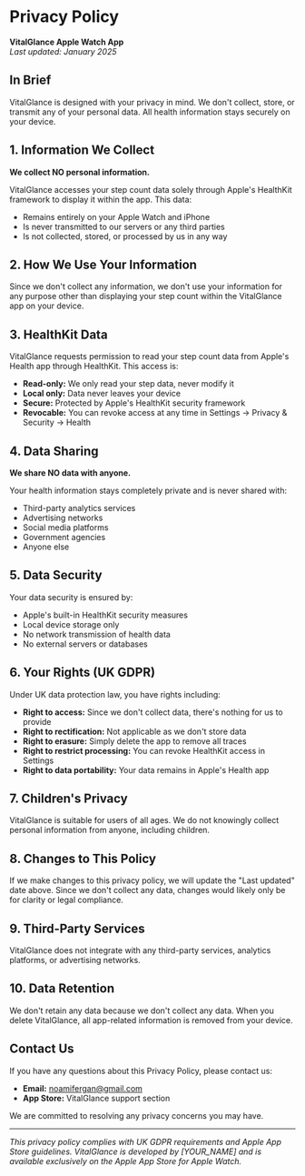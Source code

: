 # Privacy Policy

**VitalGlance Apple Watch App**  
*Last updated: January 2025*

## In Brief
VitalGlance is designed with your privacy in mind. We don't collect, store, or transmit any of your personal data. All health information stays securely on your device.

## 1. Information We Collect
**We collect NO personal information.**

VitalGlance accesses your step count data solely through Apple's HealthKit framework to display it within the app. This data:
- Remains entirely on your Apple Watch and iPhone
- Is never transmitted to our servers or any third parties
- Is not collected, stored, or processed by us in any way

## 2. How We Use Your Information
Since we don't collect any information, we don't use your information for any purpose other than displaying your step count within the VitalGlance app on your device.

## 3. HealthKit Data
VitalGlance requests permission to read your step count data from Apple's Health app through HealthKit. This access is:
- **Read-only:** We only read your step data, never modify it
- **Local only:** Data never leaves your device
- **Secure:** Protected by Apple's HealthKit security framework
- **Revocable:** You can revoke access at any time in Settings → Privacy & Security → Health

## 4. Data Sharing
**We share NO data with anyone.**

Your health information stays completely private and is never shared with:
- Third-party analytics services
- Advertising networks
- Social media platforms
- Government agencies
- Anyone else

## 5. Data Security
Your data security is ensured by:
- Apple's built-in HealthKit security measures
- Local device storage only
- No network transmission of health data
- No external servers or databases

## 6. Your Rights (UK GDPR)
Under UK data protection law, you have rights including:
- **Right to access:** Since we don't collect data, there's nothing for us to provide
- **Right to rectification:** Not applicable as we don't store data
- **Right to erasure:** Simply delete the app to remove all traces
- **Right to restrict processing:** You can revoke HealthKit access in Settings
- **Right to data portability:** Your data remains in Apple's Health app

## 7. Children's Privacy
VitalGlance is suitable for users of all ages. We do not knowingly collect personal information from anyone, including children.

## 8. Changes to This Policy
If we make changes to this privacy policy, we will update the "Last updated" date above. Since we don't collect any data, changes would likely only be for clarity or legal compliance.

## 9. Third-Party Services
VitalGlance does not integrate with any third-party services, analytics platforms, or advertising networks.

## 10. Data Retention
We don't retain any data because we don't collect any data. When you delete VitalGlance, all app-related information is removed from your device.

## Contact Us
If you have any questions about this Privacy Policy, please contact us:
- **Email:** noamifergan@gmail.com
- **App Store:** VitalGlance support section

We are committed to resolving any privacy concerns you may have.

---

*This privacy policy complies with UK GDPR requirements and Apple App Store guidelines. VitalGlance is developed by [YOUR_NAME] and is available exclusively on the Apple App Store for Apple Watch.* 